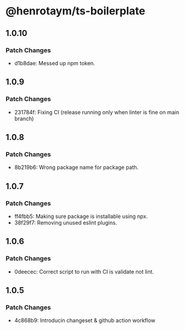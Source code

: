 # @henrotaym/ts-boilerplate

## 1.0.10

### Patch Changes

- d1b8dae: Messed up npm token.

## 1.0.9

### Patch Changes

- 231784f: Fixing CI (release running only when linter is fine on main branch)

## 1.0.8

### Patch Changes

- 8b219b6: Wrong package name for package path.

## 1.0.7

### Patch Changes

- ff4fbb5: Making sure package is installable using npx.
- 38f29f7: Removing unused eslint plugins.

## 1.0.6

### Patch Changes

- 0deecec: Correct script to run with CI is validate not lint.

## 1.0.5

### Patch Changes

- 4c868b9: Introducin changeset & github action workflow
